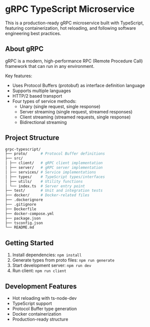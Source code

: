 # gRPC TypeScript Microservice

This is a production-ready gRPC microservice built with TypeScript, featuring containerization, hot reloading, and following software engineering best practices.

## About gRPC

gRPC is a modern, high-performance RPC (Remote Procedure Call) framework that can run in any environment.

Key features:

- Uses Protocol Buffers (protobuf) as interface definition language
- Supports multiple languages
- HTTP/2 based transport
- Four types of service methods:
  - Unary (single request, single response)
  - Server streaming (single request, streamed responses)
  - Client streaming (streamed requests, single response)
  - Bidirectional streaming

## Project Structure

```bash
grpc-typescript/
├── proto/      # Protocol Buffer definitions
├── src/
│ ├── client/   # gRPC client implementation
│ ├── server/   # gRPC server implementation
│ ├── services/ # Service implementations
│ ├── types/    # TypeScript types/interfaces
│ ├── utils/    # Utility functions
│ └── index.ts  # Server entry point
├── test/       # Unit and integration tests
├── docker/     # Docker-related files
├── .dockerignore
├── .gitignore
├── Dockerfile
├── docker-compose.yml
├── package.json
├── tsconfig.json
└── README.md
```

## Getting Started

1. Install dependencies: `npm install`
2. Generate types from proto files: `npm run generate`
3. Start development server: `npm run dev`
4. Run client: `npm run client`

## Development Features

- Hot reloading with ts-node-dev
- TypeScript support
- Protocol Buffer type generation
- Docker containerization
- Production-ready structure
